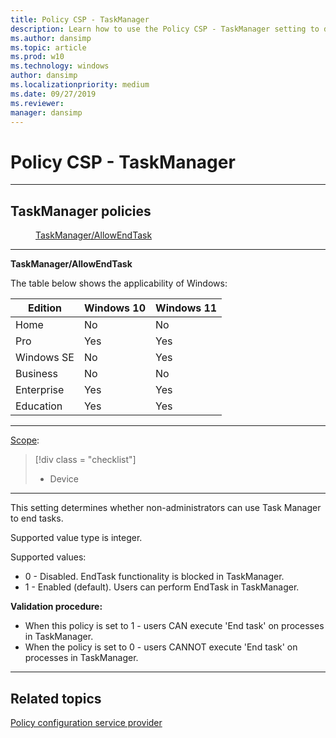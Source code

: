```yaml
---
title: Policy CSP - TaskManager
description: Learn how to use the Policy CSP - TaskManager setting to determine whether non-administrators can use Task Manager to end tasks.
ms.author: dansimp
ms.topic: article
ms.prod: w10
ms.technology: windows
author: dansimp
ms.localizationpriority: medium
ms.date: 09/27/2019
ms.reviewer: 
manager: dansimp
---
```


# Policy CSP - TaskManager

<hr/>

<!--Policies-->
## TaskManager policies  

<dl>
  <dd>
    <a href="#taskmanager-allowendtask">TaskManager/AllowEndTask</a>
  </dd>
</dl>

<hr/>

<!--Policy-->
<a href="" id="taskmanager-allowendtask"></a>**TaskManager/AllowEndTask**  

<!--SupportedSKUs-->
The table below shows the applicability of Windows:

|Edition|Windows 10|Windows 11|
|--- |--- |--- |
|Home|No|No|
|Pro|Yes|Yes|
|Windows SE|No|Yes|
|Business|No|No|
|Enterprise|Yes|Yes|
|Education|Yes|Yes|

<!--/SupportedSKUs-->
<hr/>

<!--Scope-->
[Scope](./policy-configuration-service-provider.md#policy-scope):

> [!div class = "checklist"]
> * Device

<hr/>

<!--/Scope-->
<!--Description-->
This setting determines whether non-administrators can use Task Manager to end tasks.

Supported value type is integer. 

Supported values:  
-  0 - Disabled. EndTask functionality is blocked in TaskManager.
-  1 - Enabled (default). Users can perform EndTask in TaskManager.

<!--/Description-->
<!--SupportedValues-->

<!--/SupportedValues-->
<!--Example-->

<!--/Example-->
<!--Validation-->
**Validation procedure:**  
- When this policy is set to 1 - users CAN execute 'End task' on processes in TaskManager. 
- When the policy is set to 0 - users CANNOT execute 'End task' on processes in TaskManager.

<!--/Validation-->
<!--/Policy-->
<hr/>

<!--/Policies-->

## Related topics

[Policy configuration service provider](policy-configuration-service-provider.md)
